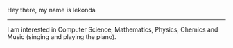 Hey there, 
my name is lekonda
___
I am interested in Computer Science, Mathematics, Physics, Chemics and Music (singing and playing the piano).
